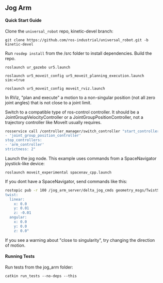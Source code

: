## Jog Arm

#### Quick Start Guide

Clone the `universal_robot` repo, kinetic-devel branch:

    git clone https://github.com/ros-industrial/universal_robot.git -b kinetic-devel

Run `rosdep install` from the /src folder to install dependencies. Build the repo.

    roslaunch ur_gazebo ur5.launch

    roslaunch ur5_moveit_config ur5_moveit_planning_execution.launch sim:=true

    roslaunch ur5_moveit_config moveit_rviz.launch

In RViz, "plan and execute" a motion to a non-singular position (not all zero joint angles) that is not close to a joint limit.

Switch to a compatible type of ros-control controller. It should be a JointGroupVelocityController or a JointGroupPositionController, not a trajectory controller like MoveIt usually requires.

```sh
rosservice call /controller_manager/switch_controller "start_controllers:
- 'joint_group_position_controller'
stop_controllers:
- 'arm_controller'
strictness: 2"
```

Launch the jog node. This example uses commands from a SpaceNavigator joystick-like device:

    roslaunch moveit_experimental spacenav_cpp.launch

If you dont have a SpaceNavigator, send commands like this:

```sh
rostopic pub -r 100 /jog_arm_server/delta_jog_cmds geometry_msgs/TwistStamped "header: auto
twist:
  linear:
    x: 0.0
    y: 0.01
    z: -0.01
  angular:
    x: 0.0
    y: 0.0
    z: 0.0"
```

If you see a warning about "close to singularity", try changing the direction of motion.

#### Running Tests

Run tests from the jog\_arm folder:

    catkin run_tests --no-deps --this
